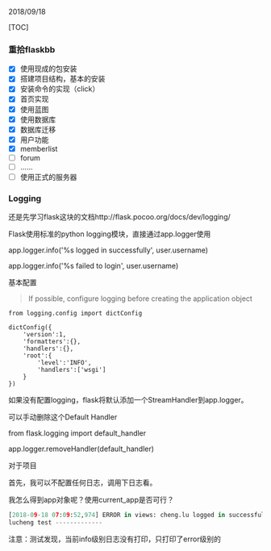 2018/09/18

[TOC]

### 重拾flaskbb

- [x] 使用现成的包安装
- [x] 搭建项目结构，基本的安装
- [x] 安装命令的实现（click）
- [x] 首页实现
- [x] 使用蓝图
- [x] 使用数据库
- [x] 数据库迁移
- [x] 用户功能
- [x] memberlist
- [ ] forum
- [ ] ......
- [ ] 使用正式的服务器

### Logging

还是先学习flask这块的文档http://flask.pocoo.org/docs/dev/logging/

Flask使用标准的python logging模块，直接通过app.logger使用

app.logger.info('%s logged in successfully', user.username)

app.logger.info('%s failed to login', user.username)

基本配置

> If possible, configure logging before creating the application object

```
from logging.config import dictConfig

dictConfig({
    'version':1,
    'formatters':{},
    'handlers':{},
    'root':{
    	'level':'INFO',
    	'handlers':['wsgi']
    }
})
```

如果没有配置logging，flask将默认添加一个StreamHandler到app.logger。

可以手动删除这个Default Handler

from flask.logging import default_handler

app.logger.removeHandler(default_handler)



对于项目

首先，我可以不配置任何日志，调用下日志看。

我怎么得到app对象呢？使用current_app是否可行？

```python
[2018-09-18 07:09:52,974] ERROR in views: cheng.lu logged in successfully---------
lucheng test -------------
```

注意：测试发现，当前info级别日志没有打印，只打印了error级别的






